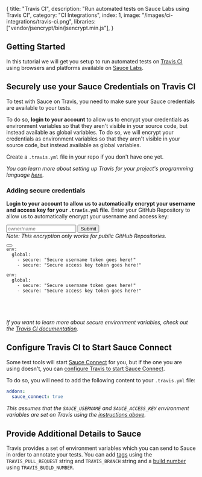 {
  title: "Travis CI",
  description: "Run automated tests on Sauce Labs using Travis CI",
  category: "CI Integrations",
  index: 1,
  image: "/images/ci-integrations/travis-ci.png",
  libraries: ["vendor/jsencrypt/bin/jsencrypt.min.js"],
}

## Getting Started

In this tutorial we will get you setup to run automated tests on
[Travis CI](https://travis-ci.org/) using browsers and platforms available on
[Sauce Labs](https://saucelabs.com).

## Securely use your Sauce Credentials on Travis CI

To test with Sauce on Travis, you need to make sure your Sauce credentials are available to your tests.

<span class="show-when-un-authenticated">To do so, <b>login to your account</b> to allow us to encrypt your credentials as environment variables so that they aren't visible in your source code, but instead available as global variables.</span>
<span class="show-when-authenticated">To do so, we will encrypt your credentials as environment variables so that they aren't visible in your source code, but instead available as global variables.</span>

Create a `.travis.yml` file in your repo if you don't have one yet.

*You can learn more about setting up Travis for your project's programming language [here](http://about.travis-ci.org/docs/user/getting-started/#Getting-started).*

### Adding secure credentials

<span class="show-when-un-authenticated"><b>Login to your account to allow us to automatically encrypt your username and access key for your `.travis.yml` file.</b></span>
<span class="show-when-authenticated">Enter your GitHub Repository to allow us to automatically encrypt your username and access key:</span>
<div class="show-when-authenticated">
  <div class="control-group">
    <div class="controls">
      <input class="span4" id="repo" pattern="[^\/\s]+\/[^\/\s]+" placeholder="owner/name" required="required" type="text">
      <button class="btn" id="encrypt">Submit</button>
    </div>
  </div>
  <div class="span6" id="output"></div>
  <span><em>Note: This encryption only works for public GitHub Repositories.</em></span>
</div>

<span class="show-after-encryption" style="display:none" >For the project:  <span id="project"></span>, add your secure username token and secure access key token to your `.travis.yml` file with the following:</span>

<pre><code class="lang-yaml"><div class="button-container"><button data-clipboard-target="travis-auto-encryption" class="btn btn-default clipboard"><span class="fa fa-clipboard"></span></button><div id="code-4" class="hidden">env:
  global:
    - secure: "Secure username token goes here!"
    - secure: "Secure access key token goes here!"</div></div><div class="highlight" id="travis-auto-encryption"><pre><span class="l-Scalar-Plain">env</span><span class="p-Indicator">:</span>
  <span class="l-Scalar-Plain">global</span><span class="p-Indicator">:</span>
    <span class="p-Indicator">-</span> <span class="l-Scalar-Plain">secure</span><span class="p-Indicator">:</span> <span class="s" id="encryptUsername">"Secure username token goes here!"</span>
    <span class="p-Indicator">-</span> <span class="l-Scalar-Plain">secure</span><span class="p-Indicator">:</span> <span class="s" id="encryptAccessKey">"Secure access key token goes here!"</span>
</pre></div>
</code></pre>

<span class="show-after-encryption" style="display:none" >Now you can access the `SAUCE_USERNAME` and `SAUCE_ACCESS_KEY` environment variables in your tests to authenticate with Sauce.</span>


*If you want to learn more about secure environment variables, check out the
[Travis
CI documentation](http://about.travis-ci.org/docs/user/build-configuration/#Secure-environment-variables).*

## Configure Travis CI to Start Sauce Connect

Some test tools will start [Sauce Connect](/reference/sauce-connect) for you, but if the one you are using doesn't, you can [configure Travis to start Sauce Connect](http://docs.travis-ci.com/user/sauce-connect/).

To do so, you will need to add the following content to your `.travis.yml` file:

```yaml
addons:
  sauce_connect: true
```
*This assumes that the `SAUCE_USERNAME` and `SAUCE_ACCESS_KEY` environment variables are set on Travis using the [instructions above](#adding-secure-credentials).*

## Provide Additional Details to Sauce

Travis provides a set of environment variables which you can send to Sauce in order to annotate your tests. You can add [tags](/reference/test-configuration/#tagging) using the `TRAVIS_PULL_REQUEST` string and `TRAVIS_BRANCH` string and a [build number](/reference/test-configuration/#recording-build-numbers) using `TRAVIS_BUILD_NUMBER`.